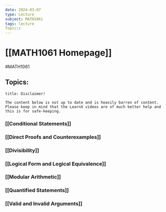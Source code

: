 ```yaml
---
date: 2024-03-07
type: Lecture
subject: MATH1061
tags: lecture
Topic:: 
---
```

# [[MATH1061 Homepage]]
#MATH1061
## Topics:

```ad-warning
title: Disclaimer!

The content below is not up to date and is heavily barren of content. Please keep in mind that the LearnX videos are of much better help and this is for safe-keeping.
```

### [[Conditional Statements]]

### [[Direct Proofs and Counterexamples]]

### [[Divisibility]]

### [[Logical Form and Logical Equivalence]]

### [[Modular Arithmetic]]

### [[Quantified Statements]]

### [[Valid and Invalid Arguments]]



